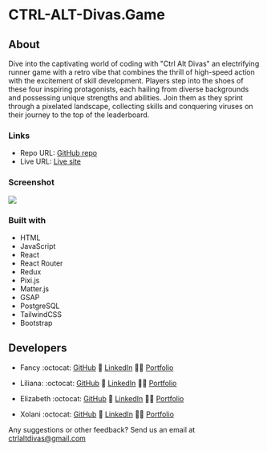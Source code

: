 # CTRL-ALT-Divas.Game

## About

Dive into the captivating world of coding with "Ctrl Alt Divas" an electrifying runner game with a retro vibe that combines the thrill of high-speed action with the excitement of skill development. Players step into the shoes of these four inspiring protagonists, each hailing from diverse backgrounds and possessing unique strengths and abilities.
Join them as they sprint through a pixelated landscape, collecting skills and conquering viruses on their journey to the top of the leaderboard.

### Links

- Repo URL: [GitHub repo](https://github.com/Ctrl-Alt-Divas/CTRL-ALT-Divas.Game)
- Live URL: [Live site](https://ctrl-alt-divas-game.onrender.com/)

### Screenshot

![](./client/src/assets/images/Macbook-home.png)

### Built with

- HTML
- JavaScript
- React
- React Router
- Redux
- Pixi.js
- Matter.js
- GSAP
- PostgreSQL
- TailwindCSS
- Bootstrap

## Developers

- Fancy
  :octocat: [GitHub](https://github.com/FancyStrittholt)
  :link: [LinkedIn](https://www.linkedin.com/in/fancystrittholt/)
  :woman_technologist: [Portfolio](#)

- Liliana:
  :octocat: [GitHub](https://github.com/lcontr1)
  :link: [LinkedIn](https://www.linkedin.com/in/lilianacontreras/)
  :woman_technologist: [Portfolio](#)

- Elizabeth
  :octocat: [GitHub](https://github.com/ElizabethLankford)
  :link: [LinkedIn](https://www.linkedin.com/in/elizabethlankford/)
  :woman_technologist: [Portfolio](#)

- Xolani
  :octocat: [GitHub](https://github.com/xlvictory)
  :link: [LinkedIn](https://www.linkedin.com/in/xolanivictory/)
  :woman_technologist: [Portfolio](#)

Any suggestions or other feedback? Send us an email at [ctrlaltdivas@gmail.com](mailto:ctrlaltdivas@gmail.com?subject=CTRL%20ALT%20DIVAS%20Feedback!)
